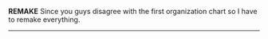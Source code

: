 **REMAKE**
Since you guys disagree with the first organization chart so I have to remake everything.

---

